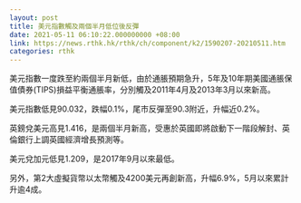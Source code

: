 ```yaml
---
layout: post
title: 美元指數觸及兩個半月低位後反彈
date: 2021-05-11 06:10:22.000000000 +08:00
link: https://news.rthk.hk/rthk/ch/component/k2/1590207-20210511.htm
categories: rthk
---
```


美元指數一度跌至約兩個半月新低，由於通脹預期急升，5年及10年期美國通脹保值債券(TIPS)損益平衡通脹率，分別觸及2011年4月及2013年3月以來新高。

美元指數低見90.032，跌幅0.1%，尾市反彈至90.3附近，升幅近0.2%。

英鎊兌美元高見1.416，是兩個半月新高，受惠於英國即將啟動下一階段解封、英倫銀行上調英國經濟增長預測等。

美元兌加元低見1.209，是2017年9月以來最低。

另外，第2大虛擬貨幣以太幣觸及4200美元再創新高，升幅6.9%，5月以來累計升逾4成。
